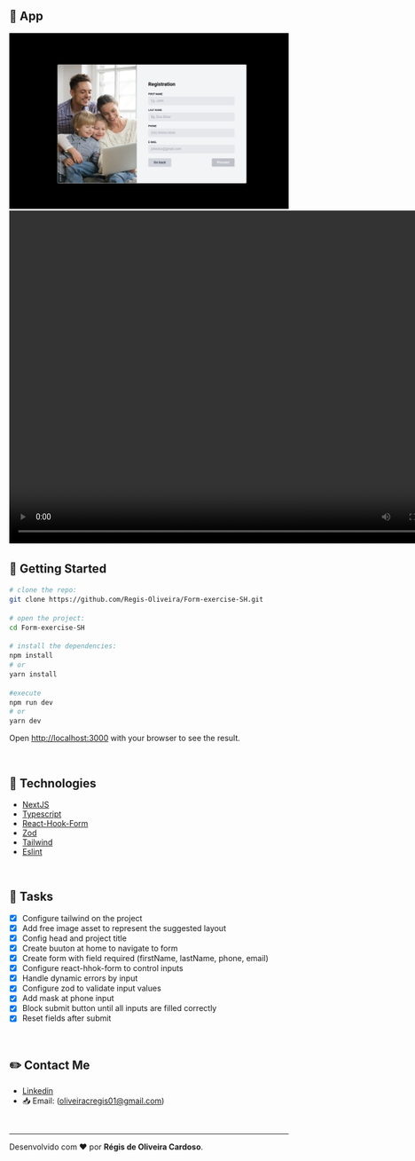 
## :open_file_folder: App

<img src="assets/readmeFiles/Screenshot.png" alt="Img form register screen" />

<video width="800" height="600" autoplay loop controls>
  <source src="assets/readmeFiles/video.mp4" type="video/mp4">
</video>

</br>

## :key: Getting Started

```bash
# clone the repo:
git clone https://github.com/Regis-Oliveira/Form-exercise-SH.git

# open the project:
cd Form-exercise-SH

# install the dependencies:
npm install
# or
yarn install

#execute
npm run dev
# or
yarn dev
```

Open [http://localhost:3000](http://localhost:3000) with your browser to see the result.

</br>

## :rocket: Technologies

- [NextJS](https://nextjs.org/)
- [Typescript](https://www.typescriptlang.org/)
- [React-Hook-Form](https://react-hook-form.com/)
- [Zod](https://zod.dev/)
- [Tailwind](https://tailwindcss.com/)
- [Eslint](https://eslint.org/)

</br>

## :bookmark_tabs: Tasks
- [x] Configure tailwind on the project
- [x] Add free image asset to represent the suggested layout
- [x] Config head and project title
- [x] Create buuton at home to navigate to form
- [x] Create form with field required (firstName, lastName, phone, email)
- [x] Configure react-hhok-form to control inputs
- [x] Handle dynamic errors by input
- [x] Configure zod to validate input values
- [x] Add mask at phone input
- [x] Block submit button until all inputs are filled correctly
- [x] Reset fields after submit

</br>

 ## :pencil2: Contact Me

- [Linkedin](www.linkedin.com/in/regis-de-oliveira-cardoso)
- :inbox_tray: Email: (oliveiracregis01@gmail.com)

</br>

---
Desenvolvido com :heart: por **Régis de Oliveira Cardoso**.
